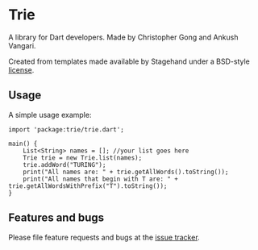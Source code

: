 # Trie

A library for Dart developers. Made by Christopher Gong and Ankush Vangari.

Created from templates made available by Stagehand under a BSD-style
[license](https://github.com/dart-lang/stagehand/blob/master/LICENSE).

## Usage

A simple usage example:

    import 'package:trie/trie.dart';

    main() {
        List<String> names = []; //your list goes here
        Trie trie = new Trie.list(names);
        trie.addWord("TURING");
        print("All names are: " + trie.getAllWords().toString());
        print("All names that begin with T are: " + trie.getAllWordsWithPrefix("T").toString());
    }

## Features and bugs

Please file feature requests and bugs at the [issue tracker][tracker].

[tracker]: https://github.com/dark-mode/Trie/issues

